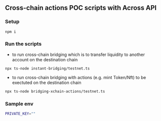 ## Cross-chain actions POC scripts with Across API

### Setup
```bash
npm i
```

### Run the scripts
- to run cross-chain bridging which is to transfer liquidity to another account on the destination chain
```
npx ts-node instant-bridging/testnet.ts
```
- to run cross-chain bridging with actions (e.g. mint Token/Nft) to be exectuted on the destination chain
```bash
npx ts-node bridging-xchain-actions/testnet.ts
```

### Sample env
```bash
PRIVATE_KEY=""
```
